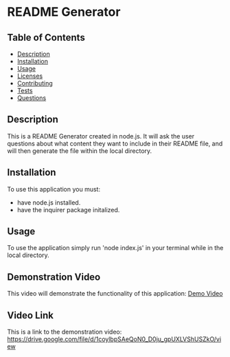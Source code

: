 # README Generator
  ## Table of Contents
  * [Description](#description)
  * [Installation](#installation)
  * [Usage](#usage)
  * [Licenses](#licenses)
  * [Contributing](#contributing)
  * [Tests](#tests)
  * [Questions](#questions)
  ## Description
  This is a README Generator created in node.js. It will ask the user questions about what content they want to include in their README file, and will then generate the file within the local directory.
  ## Installation
  To use this application you must:
  - have node.js installed.
  - have the inquirer package initalized.
  ## Usage
  To use the application simply run 'node index.js' in your terminal while in the local directory.
  ## Demonstration Video
  This video will demonstrate the functionality of this application:
[Demo Video](Develop/Untitled_%20Dec%2013,%202022%203_01%20AM.webm)
  ## Video Link
  This is a link to the demonstration video:
  https://drive.google.com/file/d/1coylbpSAeQoN0_D0ju_gpUXLVShUSZkO/view